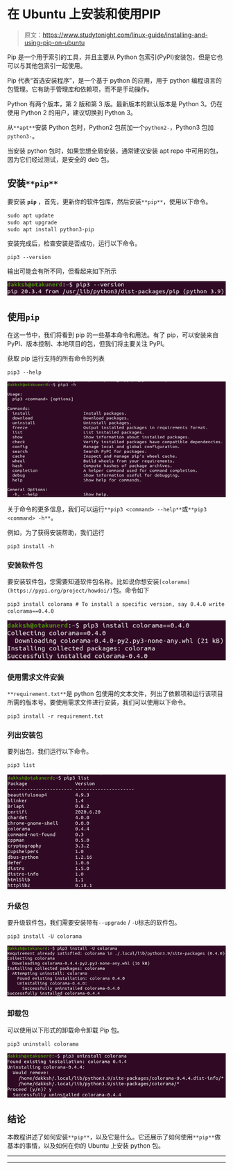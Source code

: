 # 在 Ubuntu 上安装和使用PIP

> 原文：<https://www.studytonight.com/linux-guide/installing-and-using-pip-on-ubuntu>

Pip 是一个用于索引的工具，并且主要从 Python 包索引(PyPI)安装包，但是它也可以与其他包索引一起使用。

Pip 代表“首选安装程序”，是一个基于 python 的应用，用于 python 编程语言的包管理。它有助于管理库和依赖项，而不是手动操作。

Python 有两个版本，第 2 版和第 3 版。最新版本的默认版本是 Python 3。仍在使用 Python 2 的用户，建议切换到 Python 3。

从`**apt**`安装 Python 包时，Python2 包前加一个`python2-`，Python3 包加`python3-`。

当安装 python 包时，如果您想全局安装，通常建议安装 apt repo 中可用的包，因为它们经过测试，是安全的 deb 包。

## 安装`**pip**`

要安装 **`pip`** ，首先，更新你的软件包库，然后安装`**pip**`，使用以下命令。

```
sudo apt update
sudo apt upgrade
sudo apt install python3-pip
```

安装完成后，检查安装是否成功，运行以下命令。

```
pip3 --version
```

输出可能会有所不同，但看起来如下所示

![pip3 version](img/2df58e61563080e4cb70fef7850bdaad.png)

## 使用`pip`

在这一节中，我们将看到 pip 的一些基本命令和用法。有了 pip，可以安装来自 PyPI、版本控制、本地项目的包，但我们将主要关注 PyPI。

获取 pip 运行支持的所有命令的列表

```
pip3 --help
```

![pip3 help](img/1da5c68f2ad5151cb89a69128dfa4a74.png)

关于命令的更多信息，我们可以运行`**pip3 <command> --help**`或`**pip3 <command> -h**`。

例如，为了获得安装帮助，我们运行

```
pip3 install -h
```

### 安装软件包

要安装软件包，您需要知道软件包名称。比如说你想安装`[colorama](https://pypi.org/project/howdoi/)`包。命令如下

```
pip3 install colorama # To install a specific version, say 0.4.0 write colorama==0.4.0
```

![pip3 install](img/d4b8842bb2bd0f99428c60cac0573b05.png)

### 使用需求文件安装

`**requirement.txt**`是 python 包使用的文本文件，列出了依赖项和运行该项目所需的版本号。要使用需求文件进行安装，我们可以使用以下命令。

```
pip3 install -r requirement.txt
```

### 列出安装包

要列出包，我们运行以下命令。

```
pip3 list
```

![pip3 list packages](img/8364d61e9ff603d18815c70977090490.png)

### 升级包

要升级软件包，我们需要安装带有`--upgrade` / `-U`标志的软件包。

```
pip3 install -U colorama
```

![pip3 upgrade](img/509d4ee5ac3561542019a10e3adfb2c1.png)

### 卸载包

可以使用以下形式的卸载命令卸载 Pip 包。

```
pip3 uninstall colorama
```

![pip3 uninstall](img/6112435b53e9af147b2475c39cd7dcd1.png)

## 结论

本教程讲述了如何安装`**pip**`，以及它是什么。它还展示了如何使用`**pip**`做基本的事情，以及如何在你的 Ubuntu 上安装 python 包。

* * *

* * *
